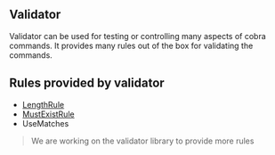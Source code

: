 ## Validator
Validator can be used for testing or controlling many aspects of cobra commands. It provides many rules out of the box for validating the commands.

## Rules provided by validator
- [LengthRule](validator_length_rule.md)
- [MustExistRule](validator_must_exist_rule.md)
- UseMatches
> We are working on the validator library to provide more rules

